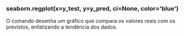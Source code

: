 ### seaborn.regplot(x=y_test, y=y_pred, ci=None, color='blue')
  O comando desenha um gráfico que compara os valores reais com os previstos, enfatizando a tendência dos dados.